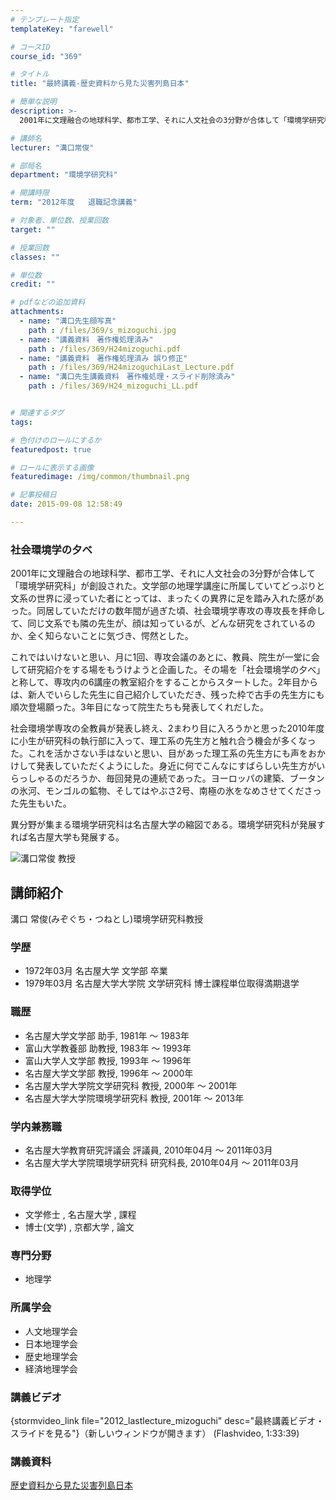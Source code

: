 ```yaml
---
# テンプレート指定
templateKey: "farewell"

# コースID
course_id: "369"

# タイトル
title: "最終講義-歴史資料から見た災害列島日本"

# 簡単な説明
description: >-
  2001年に文理融合の地球科学、都市工学、それに人文社会の3分野が合体して「環境学研究科」が創設された。文学部の地理学講座に所属していてどっぷりと文系の世界に浸っていた者にとっては、まったくの異界...

# 講師名
lecturer: "溝口常俊"

# 部局名
department: "環境学研究科"

# 開講時限
term: "2012年度	退職記念講義"

# 対象者、単位数、授業回数
target: ""

# 授業回数
classes: ""

# 単位数
credit: ""

# pdfなどの追加資料
attachments: 
  - name: "溝口先生顔写真" 
    path : /files/369/s_mizoguchi.jpg
  - name: "講義資料　著作権処理済み" 
    path : /files/369/H24mizoguchi.pdf
  - name: "講義資料　著作権処理済み 誤り修正" 
    path : /files/369/H24mizoguchiLast_Lecture.pdf
  - name: "溝口先生講義資料　著作権処理・スライド削除済み" 
    path : /files/369/H24_mizoguchi_LL.pdf


# 関連するタグ
tags:

# 色付けのロールにするか
featuredpost: true

# ロールに表示する画像
featuredimage: /img/common/thumbnail.png

# 記事投稿日
date: 2015-09-08 12:58:49

---
```

### 社会環境学の夕べ 

2001年に文理融合の地球科学、都市工学、それに人文社会の3分野が合体して「環境学研究科」が創設された。文学部の地理学講座に所属していてどっぷりと文系の世界に浸っていた者にとっては、まったくの異界に足を踏み入れた感があった。同居していただけの数年間が過ぎた頃、社会環境学専攻の専攻長を拝命して、同じ文系でも隣の先生が、顔は知っているが、どんな研究をされているのか、全く知らないことに気づき、愕然とした。 

これではいけないと思い、月に1回、専攻会議のあとに、教員、院生が一堂に会して研究紹介をする場をもうけようと企画した。その場を「社会環境学の夕べ」と称して、専攻内の6講座の教室紹介をすることからスタートした。2年目からは、新人でいらした先生に自己紹介していただき、残った枠で古手の先生方にも順次登場願った。3年目になって院生たちも発表してくれだした。 

社会環境学専攻の全教員が発表し終え、2まわり目に入ろうかと思った2010年度に小生が研究科の執行部に入って、理工系の先生方と触れ合う機会が多くなった。これを活かさない手はないと思い、目があった理工系の先生方にも声をおかけして発表していただくようにした。身近に何でこんなにすばらしい先生方がいらっしゃるのだろうか、毎回発見の連続であった。ヨーロッパの建築、ブータンの氷河、モンゴルの鉱物、そしてはやぶさ2号、南極の氷をなめさせてくださった先生もいた。 

異分野が集まる環境学研究科は名古屋大学の縮図である。環境学研究科が発展すれば名古屋大学も発展する。

![溝口常俊 教授](/files/369/s_mizoguchi.jpg) 
## 講師紹介

溝口 常俊(みぞぐち・つねとし)環境学研究科教授 

### 学歴

  * 1972年03月 名古屋大学 文学部 卒業
  * 1979年03月 名古屋大学大学院 文学研究科 博士課程単位取得満期退学

### 職歴

  * 名古屋大学文学部 助手, 1981年 〜 1983年
  * 富山大学教養部 助教授, 1983年 〜 1993年
  * 富山大学人文学部 教授, 1993年 〜 1996年
  * 名古屋大学文学部 教授, 1996年 〜 2000年
  * 名古屋大学大学院文学研究科 教授, 2000年 〜 2001年
  * 名古屋大学大学院環境学研究科 教授, 2001年 〜 2013年

### 学内兼務職

  * 名古屋大学教育研究評議会 評議員, 2010年04月 〜 2011年03月
  * 名古屋大学大学院環境学研究科 研究科長, 2010年04月 〜 2011年03月

### 取得学位

  * 文学修士 , 名古屋大学 , 課程
  * 博士(文学) , 京都大学 , 論文

### 専門分野

  * 地理学

### 所属学会

  * 人文地理学会
  * 日本地理学会
  * 歴史地理学会
  * 経済地理学会
### 講義ビデオ

{stormvideo_link file="2012_lastlecture_mizoguchi" desc="最終講義ビデオ・スライドを見る"}（新しいウィンドウが開きます） (Flashvideo, 1:33:39) 

### 講義資料


[歴史資料から見た災害列島日本](/files/369/H24_mizoguchi_LL.pdf) 

